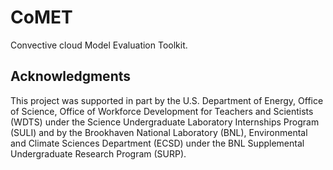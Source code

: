 # CoMET
Convective cloud Model Evaluation Toolkit.


## Acknowledgments
This project was supported in part by the U.S. Department of Energy, Office of Science,
Office of Workforce Development for Teachers and Scientists (WDTS) under the
Science Undergraduate Laboratory Internships Program (SULI) and by the Brookhaven National Laboratory (BNL), 
Environmental and Climate Sciences Department (ECSD) under the BNL Supplemental Undergraduate Research Program (SURP).